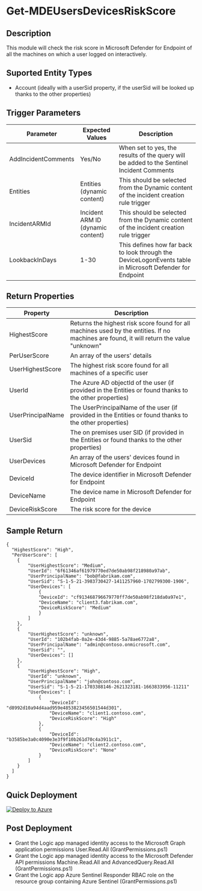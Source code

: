 ﻿# Get-MDEUsersDevicesRiskScore

## Description
This module will check the risk score in Microsoft Defender for Endpoint of all the machines on which a user logged on interactively.

## Suported Entity Types
* Account (ideally with a userSid property, if the userSid will be looked up thanks to the other properties)

## Trigger Parameters

|Parameter|Expected Values|Description|
|---|---|---|
|AddIncidentComments|Yes/No|When set to yes, the results of the query will be added to the Sentinel Incident Comments|
|Entities|Entities (dynamic content)|This should be selected from the Dynamic content of the incident creation rule trigger|
|IncidentARMId|Incident ARM ID (dynamic content)|This should be selected from the Dynamic content of the incident creation rule trigger|
|LookbackInDays|1-30|This defines how far back to look through the DeviceLogonEvents table in Microsoft Defender for Endpoint|

## Return Properties

|Property|Description|
|---|---|
|HighestScore|Returns the highest risk score found for all machines used by the entities.  If no machines are found, it will return the value "unknown"|
|PerUserScore|An array of the users' details|
|UserHighestScore|The highest risk score found for all machines of a specific user|
|UserId|The Azure AD objectId of the user (if provided in the Entities or found thanks to the other properties)|
|UserPrincipalName|The UserPrincipalName of the user (if provided in the Entities or found thanks to the other properties)|
|UserSid|The on premises user SID (if provided in the Entities or found thanks to the other properties)|
|UserDevices|An array of the users' devices found in Microsoft Defender for Endpoint|
|DeviceId|The device identifier in Microsoft Defender for Endpoint|
|DeviceName|The device name in Microsoft Defender for Endpoint|
|DeviceRiskScore|The risk score for the device|


## Sample Return

```
{
  "HighestScore": "High",
  "PerUserScore": [
    {
        "UserHighestScore": "Medium",
        "UserId": "6f61346af61979770ed7de50ab98f218980a97ab",
        "UserPrincipalName": "bob@fabrikam.com",
        "UserSid": "S-1-5-21-3983730427-1411257960-1702799300-1906",
        "UserDevices": [
            {
            "DeviceId": "cf913468796679770ff7de50ab98f218da0a97e1",
            "DeviceName": "client3.fabrikam.com",
            "DeviceRiskScore": "Medium"
            }
        ]
    },
    {
        "UserHighestScore": "unknown",
        "UserId": "102b4fab-0a2e-43d4-9885-5a78ae6772a8",
        "UserPrincipalName": "admin@contoso.onmicrosoft.com",
        "UserSid": "",
        "UserDevices": []
    },
    {
        "UserHighestScore": "High",
        "UserId": "unknown",
        "UserPrincipalName": "john@contoso.com",
        "UserSid": "S-1-5-21-1703388146-2621323181-1663833956-11211"
        "UserDevices": [
            {
                "DeviceId": "d8992d10a94d4aad959e4853823456501544d301",
                "DeviceName": "client1.contoso.com",
                "DeviceRiskScore": "High"
            },
            {
                "DeviceId": "b3585be3a0c4090e3e3f9f10b261d70c4a3911c1",
                "DeviceName": "client2.contoso.com",
                "DeviceRiskScore": "None"
            }
        ]
    }
  ]
}
```


## Quick Deployment

[![Deploy to Azure](https://aka.ms/deploytoazurebutton)](https://portal.azure.com/#create/Microsoft.Template/uri/https%3A%2F%2Fraw.githubusercontent.com%2Fbriandelmsft%2FSentinelAutomationModules%2FMDEModule%2FModules%2FMDEModule%2Fazuredeploy.json)

## Post Deployment

* Grant the Logic app managed identity access to the Microsoft Graph application permissions User.Read.All (GrantPermissions.ps1)
* Grant the Logic app managed identity access to the Microsoft Defender API permissions Machine.Read.All and AdvancedQuery.Read.All (GrantPermissions.ps1)
* Grant the Logic app Azure Sentinel Responder RBAC role on the resource group containing Azure Sentinel (GrantPermissions.ps1)
